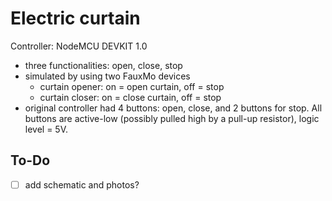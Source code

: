 # Electric curtain

Controller: NodeMCU DEVKIT 1.0

- three functionalities: open, close, stop
- simulated by using two FauxMo devices
  - curtain opener: on = open curtain,  off = stop
  - curtain closer: on = close curtain, off = stop
- original controller had 4 buttons: open, close, and 2 buttons for stop. All buttons are active-low (possibly pulled high by a pull-up resistor), logic level = 5V.

## To-Do
- [ ] add schematic and photos?
